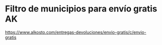 # Filtro de municipios para envío gratis AK

https://www.alkosto.com/entregas-devoluciones/envio-gratis/c/envio-gratis
